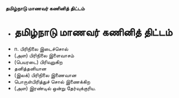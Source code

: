 **தமிழ்நாடு மாணவர் கணினித் திட்டம்**
- # தமிழ்நாடு மாணவர் கணினித் திட்டம்
- n. பிரிநிலை இடைச்சொல்
- (அள) பிரிநிலை இளைவாசம்
- (பெயரடை) பிரிவுறுகிற
- தனித்தனியான
- (இலக்) பிரிநிலை இணைவான
- பொருள்பிரித்துச் சொல் இணைக்கிற
- (அள) இரண்டில் ஒன்று தேர்வுக்குரிய.

